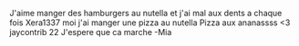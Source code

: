 J'aime manger des hamburgers au nutella et 
j'ai mal aux dents a chaque fois
Xera1337
moi j'ai manger une pizza au nutella
Pizza aux ananassss <3
jaycontrib
22 J'espere que ca marche -Mia
